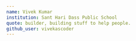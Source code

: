 ```yaml
---
name: Vivek Kumar
institution: Sant Hari Dass Public School 
quote: builder, building stuff to help people.
github_user: vivekascoder
---
```

